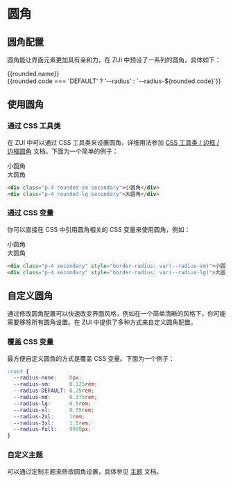 # 圆角

## 圆角配置

圆角能让界面元素更加具有亲和力，在 ZUI 中预设了一系列的圆角，具体如下：

<Example class="flex-wrap gap-4 row">
  <div v-for="rounded in roundedList" :key="rounded.code" class="text-center w-28">
    <CopyCode
      :class="`bg-secondary hover-scale-shadow mx-auto w-14 h-14 ${rounded.code === 'DEFAULT' ? 'rounded' : `rounded-${rounded.code}`}`"
      :code="rounded.code === 'DEFAULT' ? 'rounded' : `rounded-${rounded.code}`"
      :tip="`.${rounded.code === 'DEFAULT' ? 'rounded' : `rounded-${rounded.code}`}`"
      :id="`example-rounded-${rounded.code}`"
      copyTip="已复制类名"
    />
    <div class="mt-2 font-bold">{{rounded.name}}</div>
    <CopyCode class="mt-1 font-mono text-sm" :code="rounded.code === 'DEFAULT' ? '--radius' : `--radius-${rounded.code}`" copyTip="已复制变量名">{{rounded.code === 'DEFAULT' ? '--radius' : `--radius-${rounded.code}`}}</CopyCode>
    <CssPropValue
      class="font-mono text-sm muted"
      :target="`#example-rounded-${rounded.code}`"
      prop="border-radius" data-toggle="tooltip"
      data-title="实际值"
      data-placement="left"
    />
  </div>
</Example>

## 使用圆角

### 通过 CSS 工具类

在 ZUI 中可以通过 CSS 工具类来设置圆角，详细用法参加 [CSS 工具类 / 边框 / 边框圆角](/utilities/borders/utilities/border-radius) 文档。下面为一个简单的例子：

<Example class="gap-4 row">
  <div class="p-4 rounded-sm secondary">小圆角</div>
  <div class="p-4 rounded-lg secondary">大圆角</div>
</Example>

```html
<div class="p-4 rounded-sm secondary">小圆角</div>
<div class="p-4 rounded-lg secondary">大圆角</div>
```

### 通过 CSS 变量

你可以直接在 CSS 中引用圆角相关的 CSS 变量来使用圆角，例如：

<Example class="gap-4 row">
  <div class="p-4 secondary" style="border-radius: var(--radius-sm)">小圆角</div>
  <div class="p-4 secondary" style="border-radius: var(--radius-lg)">大圆角</div>
</Example>

```html
<div class="p-4 secondary" style="border-radius: var(--radius-sm)">小圆角</div>
<div class="p-4 secondary" style="border-radius: var(--radius-lg)">大圆角</div>
```

## 自定义圆角

通过修改圆角配置可以快速改变界面风格，例如在一个简单清晰的风格下，你可能需要移除所有圆角设置。在 ZUI 中提供了多种方式来自定义圆角配置。

### 覆盖 CSS 变量

最方便自定义圆角的方式是覆盖 CSS 变量。下面为一个例子：

```css
:root {
  --radius-none:    0px;
  --radius-sm:      0.125rem;
  --radius-DEFAULT: 0.25rem;
  --radius-md:      0.375rem;
  --radius-lg:      0.5rem;
  --radius-xl:      0.75rem;
  --radius-2xl:     1rem;
  --radius-3xl:     1.5rem;
  --radius-full:    9999px;
}
```

### 自定义主题

可以通过定制主题来修改圆角设置，具体参见 [主题](/guide/theme/) 文档。

<script setup>
const roundedList = [
    {code: 'none', name: '无圆角'},
    {code: 'sm', name: '小圆角'},
    {code: 'DEFAULT', name: '默认圆角'},
    {code: 'md', name: '中等圆角'},
    {code: 'lg', name: '大圆角'},
    {code: 'xl', name: '超大圆角'},
    {code: '2xl', name: '2x 超大圆角'},
    {code: '3xl', name: '3x 超大圆角'},
    {code: 'full', name: '完整圆角'},
];
</script>
